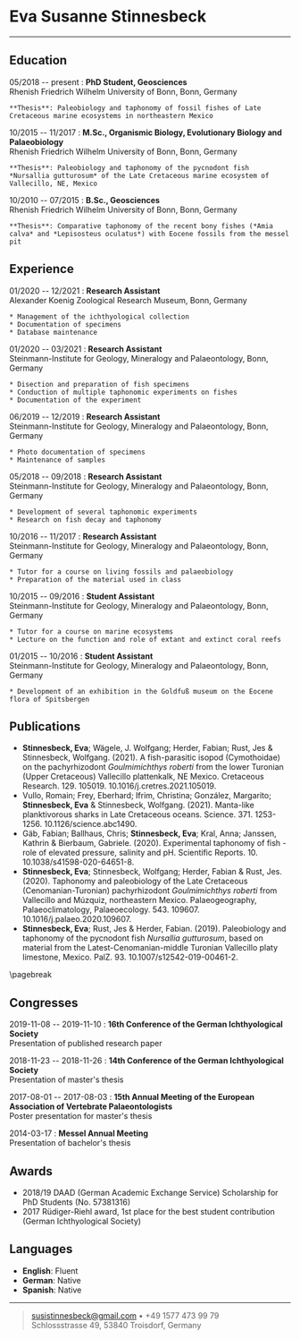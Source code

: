 Eva Susanne Stinnesbeck
============

----
 
Education
---------

05/2018 -- present
:   **PhD Student, Geosciences**\
Rhenish Friedrich Wilhelm University of Bonn, Bonn, Germany

    **Thesis**: Paleobiology and taphonomy of fossil fishes of Late Cretaceous marine ecosystems in northeastern Mexico

10/2015 -- 11/2017
:   **M.Sc., Organismic Biology, Evolutionary Biology and Palaeobiology**\
Rhenish Friedrich Wilhelm University of Bonn, Bonn, Germany

    **Thesis**: Paleobiology and taphonomy of the pycnodont fish *Nursallia gutturosum* of the Late Cretaceous marine ecosystem of Vallecillo, NE, Mexico

10/2010 --  07/2015
:   **B.Sc., Geosciences**\
Rhenish Friedrich Wilhelm University of Bonn, Bonn, Germany

    **Thesis**: Comparative taphonomy of the recent bony fishes (*Amia calva* and *Lepisosteus oculatus*) with Eocene fossils from the messel pit


Experience
----------

01/2020 -- 12/2021
:   **Research Assistant**\
    Alexander Koenig Zoological Research Museum, Bonn, Germany

    * Management of the ichthyological collection
    * Documentation of specimens
    * Database maintenance

01/2020 -- 03/2021
:   **Research Assistant**\
    Steinmann-Institute for Geology, Mineralogy and Palaeontology, Bonn, Germany

    * Disection and preparation of fish specimens
    * Conduction of multiple taphonomic experiments on fishes
    * Documentation of the experiment

06/2019 -- 12/2019
:   **Research Assistant**\
    Steinmann-Institute for Geology, Mineralogy and Palaeontology, Bonn, Germany

    * Photo documentation of specimens
    * Maintenance of samples

05/2018 -- 09/2018
:   **Research Assistant**\
    Steinmann-Institute for Geology, Mineralogy and Palaeontology, Bonn, Germany

    * Development of several taphonomic experiments
    * Research on fish decay and taphonomy

10/2016 -- 11/2017
:   **Research Assistant**\
    Steinmann-Institute for Geology, Mineralogy and Palaeontology, Bonn, Germany

    * Tutor for a course on living fossils and palaeobiology
    * Preparation of the material used in class 

10/2015 -- 09/2016
:   **Student Assistant**\
    Steinmann-Institute for Geology, Mineralogy and Palaeontology, Bonn, Germany

    * Tutor for a course on marine ecosystems
    * Lecture on the function and role of extant and extinct coral reefs
   

01/2015 -- 10/2016
:   **Student Assistant**\
    Steinmann-Institute for Geology, Mineralogy and Palaeontology, Bonn, Germany

    * Development of an exhibition in the Goldfuß museum on the Eocene flora of Spitsbergen 


Publications
--------------------

* **Stinnesbeck, Eva**; Wägele, J. Wolfgang; Herder, Fabian; Rust, Jes & Stinnesbeck, Wolfgang. (2021). A fish-parasitic isopod (Cymothoidae) on the pachyrhizodont *Goulmimichthys roberti* from the lower Turonian (Upper Cretaceous) Vallecillo plattenkalk, NE Mexico. Cretaceous Research. 129. 105019. 10.1016/j.cretres.2021.105019.
* Vullo, Romain; Frey, Eberhard; Ifrim, Christina; González, Margarito; **Stinnesbeck, Eva** & Stinnesbeck, Wolfgang. (2021). Manta-like planktivorous sharks in Late Cretaceous oceans. Science. 371. 1253-1256. 10.1126/science.abc1490.
* Gäb, Fabian; Ballhaus, Chris; **Stinnesbeck, Eva**; Kral, Anna; Janssen, Kathrin & Bierbaum, Gabriele. (2020). Experimental taphonomy of fish - role of elevated pressure, salinity and pH. Scientific Reports. 10. 10.1038/s41598-020-64651-8.
* **Stinnesbeck, Eva**; Stinnesbeck, Wolfgang; Herder, Fabian & Rust, Jes. (2020). Taphonomy and paleobiology of the Late Cretaceous (Cenomanian-Turonian) pachyrhizodont *Goulmimichthys roberti* from Vallecillo and Múzquiz, northeastern Mexico. Palaeogeography, Palaeoclimatology, Palaeoecology. 543. 109607. 10.1016/j.palaeo.2020.109607.
* **Stinnesbeck, Eva**; Rust, Jes & Herder, Fabian. (2019). Paleobiology and taphonomy of the pycnodont fish *Nursallia gutturosum*, based on material from the Latest-Cenomanian-middle Turonian Vallecillo platy limestone, Mexico. PalZ. 93. 10.1007/s12542-019-00461-2.

\pagebreak

Congresses
--------------------

2019-11-08 -- 2019-11-10
:   **16th Conference of the German Ichthyological Society**\
    Presentation of published research paper

2018-11-23 -- 2018-11-26
:   **14th Conference of the German Ichthyological Society**\
    Presentation of master's thesis

2017-08-01 -- 2017-08-03
:   **15th Annual Meeting of the European Association of Vertebrate Palaeontologists**\
    Poster presentation for master's thesis

2014-03-17
:   **Messel Annual Meeting**\
    Presentation of bachelor's thesis


Awards
--------------------

* 2018/19 DAAD (German Academic Exchange Service) Scholarship for PhD Students (No. 57381316)
* 2017 Rüdiger-Riehl award, 1st place for the best student contribution (German Ichthyological Society)


Languages
----------------------------------------

* **English**: Fluent
* **German**: Native
* **Spanish**: Native

----

> <susistinnesbeck@gmail.com> • +49 1577 473 99 79\
> Schlossstrasse 49, 53840 Troisdorf, Germany
